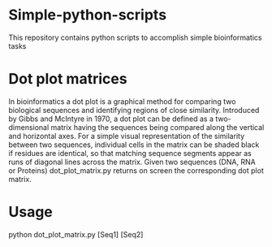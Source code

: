 # Simple-python-scripts
This repository contains python scripts to accomplish simple bioinformatics tasks

# Dot plot matrices
In bioinformatics a dot plot is a graphical method for comparing two biological sequences and identifying regions of close similarity. 
Introduced by Gibbs and McIntyre in 1970, a dot plot can be defined as a two-dimensional matrix having the sequences being compared along the vertical and horizontal axes. 
For a simple visual representation of the similarity between two sequences, individual cells in the matrix can be shaded black if residues are identical, so that matching sequence segments appear as runs of diagonal lines across the matrix. 
Given two sequences (DNA, RNA or Proteins) dot_plot_matrix.py returns on screen the corresponding dot plot matrix.

# Usage
python dot_plot_matrix.py [Seq1] [Seq2]
